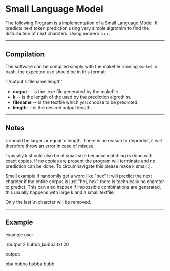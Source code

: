 # Small Language Model

The following Program is a implementation of a Small Language Model. It predicts next token prediction using very simple algrothim to find the disturbution of next charcters. Using modern c++.

---

## Compilation

The software can be compiled simply with the makefile running `$make$` in bash. the expected use should be in this format:

"./output k filename length"

- **output** -- is the .exe file generated by the makefile.  
- **k** -- is the length of the used by the prediction algrothim.  
- **filename** -- is the textfile which you choose to be predicted.  
- **length** -- is the desired output length.

---

## Notes

k should be larger or equal to length. There is no reason to depredict, it will therefore throw an error in case of misuse. 

Typically k should also be of small size because matching is done with exact copies. If no copies are present the program will terminate and no prediction can be done. To circumnavigate this please make k small :). 

Small example if randomlly get a word like "hex" it will predict the next charcter if the entire corpus is just "hej, hex" there is technically no charcter to predict. This can also happen if impossible combinations are generated, this usually happens with large k and a small textfile. 

Only the last \n charcter will be removed.

---

## Example

example use:

./output 2 hubba_bubba.txt 20

output:

bba bubba bubba bubb
